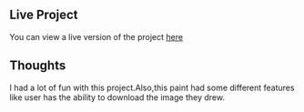 ## Live Project

You can view a live version of the project [here](https://mypaint-clone.netlify.app)

## Thoughts

I had a lot of fun with this project.Also,this paint had some different features like user has the ability to download the image they drew.
